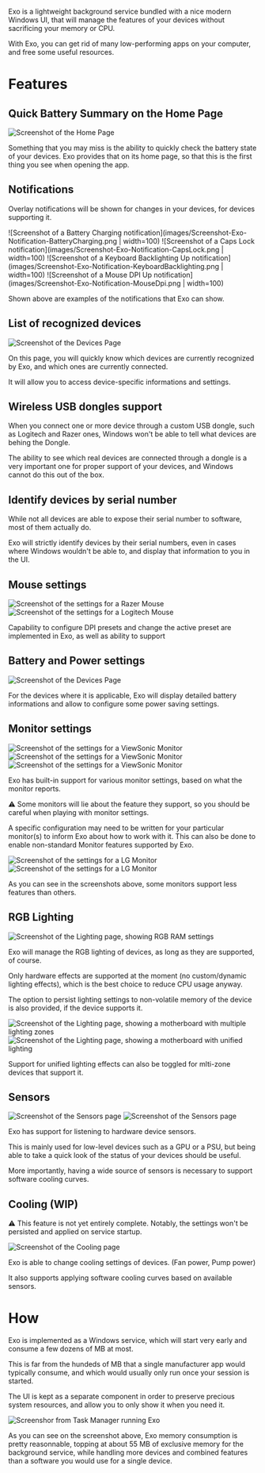 Exo is a lightweight background service bundled with a nice modern Windows UI, that will manage the features of your devices without sacrificing your memory or CPU.

With Exo, you can get rid of many low-performing apps on your computer, and free some useful resources.

# Features

## Quick Battery Summary on the Home Page

![Screenshot of the Home Page](images/Screenshot-Exo-Home.png)

Something that you may miss is the ability to quickly check the battery state of your devices.
Exo provides that on its home page, so that this is the first thing you see when opening the app.

## Notifications

Overlay notifications will be shown for changes in your devices, for devices supporting it.

![Screenshot of a Battery Charging notification](images/Screenshot-Exo-Notification-BatteryCharging.png | width=100)
![Screenshot of a Caps Lock notification](images/Screenshot-Exo-Notification-CapsLock.png | width=100)
![Screenshot of a Keyboard Backlighting Up notification](images/Screenshot-Exo-Notification-KeyboardBacklighting.png | width=100)
![Screenshot of a Mouse DPI Up notification](images/Screenshot-Exo-Notification-MouseDpi.png | width=100)

Shown above are examples of the notifications that Exo can show.

## List of recognized devices

![Screenshot of the Devices Page](images/Screenshot-Exo-Devices.png)

On this page, you will quickly know which devices are currently recognized by Exo, and which ones are currently connected.

It will allow you to access device-specific informations and settings.

## Wireless USB dongles support

When you connect one or more device through a custom USB dongle, such as Logitech and Razer ones, Windows won't be able to tell what devices are behing the Dongle.

The ability to see which real devices are connected through a dongle is a very important one for proper support of your devices, and Windows cannot do this out of the box.

## Identify devices by serial number

While not all devices are able to expose their serial number to software, most of them actually do.

Exo will strictly identify devices by their serial numbers, even in cases where Windows wouldn't be able to, and display that information to you in the UI.

## Mouse settings

![Screenshot of the settings for a Razer Mouse](images/Screenshot-Exo-Mouse-Razer.png)
![Screenshot of the settings for a Logitech Mouse](images/Screenshot-Exo-Mouse-Logitech.png)

Capability to configure DPI presets and change the active preset are implemented in Exo, as well as ability to support 

## Battery and Power settings

![Screenshot of the Devices Page](images/Screenshot-Exo-Mouse-PowerManagement.png)

For the devices where it is applicable, Exo will display detailed battery informations and allow to configure some power saving settings.

## Monitor settings

![Screenshot of the settings for a ViewSonic Monitor](images/Screenshot-Exo-Monitor-ViewSonic-1.png)
![Screenshot of the settings for a ViewSonic Monitor](images/Screenshot-Exo-Monitor-ViewSonic-2.png)
![Screenshot of the settings for a ViewSonic Monitor](images/Screenshot-Exo-Monitor-ViewSonic-3.png)

Exo has built-in support for various monitor settings, based on what the monitor reports.

⚠️ Some monitors will lie about the feature they support, so you should be careful when playing with monitor settings.

A specific configuration may need to be written for your particular monitor(s) to inform Exo about how to work with it.
This can also be done to enable non-standard Monitor features supported by Exo.

![Screenshot of the settings for a LG Monitor](images/Screenshot-Exo-Monitor-Lg-1.png)
![Screenshot of the settings for a LG Monitor](images/Screenshot-Exo-Monitor-Lg-2.png)

As you can see in the screenshots above, some monitors support less features than others.

## RGB Lighting

![Screenshot of the Lighting page, showing RGB RAM settings](images/Screenshot-Exo-Lighting-1.png)

Exo will manage the RGB lighting of devices, as long as they are supported, of course.

Only hardware effects are supported at the moment (no custom/dynamic lighting effects), which is the best choice to reduce CPU usage anyway.

The option to persist lighting settings to non-volatile memory of the device is also provided, if the device supports it.

![Screenshot of the Lighting page, showing a motherboard with multiple lighting zones](images/Screenshot-Exo-Lighting-2.png)
![Screenshot of the Lighting page, showing a motherboard with unified lighting](images/Screenshot-Exo-Lighting-3.png)

Support for unified lighting effects can also be toggled for mlti-zone devices that support it.

## Sensors

![Screenshot of the Sensors page](images/Screenshot-Exo-Sensors-1.png)
![Screenshot of the Sensors page](images/Screenshot-Exo-Sensors-2.png)

Exo has support for listening to hardware device sensors.

This is mainly used for low-level devices such as a GPU or a PSU, but being able to take a quick look of the status of your devices should be useful.

More importantly, having a wide source of sensors is necessary to support software cooling curves.

## Cooling (WIP)

⚠️ This feature is not yet entirely complete. Notably, the settings won't be persisted and applied on service startup.

![Screenshot of the Cooling page](images/Screenshot-Exo-Cooling.png)

Exo is able to change cooling settings of devices. (Fan power, Pump power)

It also supports applying software cooling curves based on available sensors.

# How

Exo is implemented as a Windows service, which will start very early and consume a few dozens of MB at most.

This is far from the hundeds of MB that a single manufacturer app would typically consume, and which would usually only run once your session is started.

The UI is kept as a separate component in order to preserve precious system resources, and allow you to only show it when you need it.

![Screenshor from Task Manager running Exo](images/Screenshot-TaskManager-Exo-Resources.png)

As you can see on the screenshot above, Exo memory consumption is pretty reasonnable, topping at about 55 MB of exclusive memory for the background service, while handling more devices and combined features than a software you would use for a single device.
